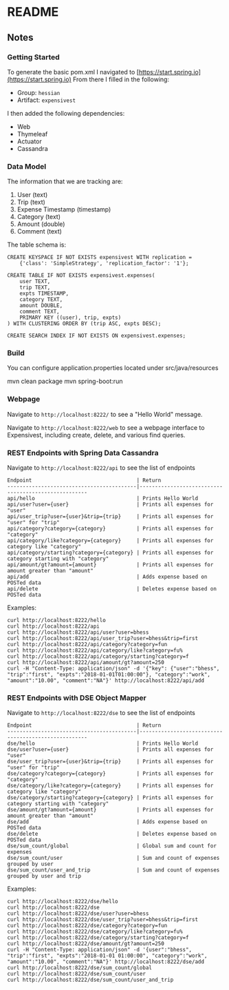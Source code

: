 # README


## Notes
### Getting Started
To generate the basic pom.xml I navigated to [https://start.spring.io](https://start.spring.io)
From there I filled in the following:
* Group: `hessian`
* Artifact: `expensivest`

I then added the following dependencies:
* Web
* Thymeleaf
* Actuator
* Cassandra

### Data Model
The information that we are tracking are:
1. User (text)
2. Trip (text)
3. Expense Timestamp (timestamp)
4. Category (text)
5. Amount (double)
6. Comment (text)

The table schema is:

```
CREATE KEYSPACE IF NOT EXISTS expensivest WITH replication =
    {'class': 'SimpleStrategy', 'replication_factor': '1'};
```
```
CREATE TABLE IF NOT EXISTS expensivest.expenses(
    user TEXT,
    trip TEXT,
    expts TIMESTAMP,
    category TEXT,
    amount DOUBLE,
    comment TEXT,
    PRIMARY KEY ((user), trip, expts)
) WITH CLUSTERING ORDER BY (trip ASC, expts DESC);

CREATE SEARCH INDEX IF NOT EXISTS ON expensivest.expenses;
```
### Build 

You can configure application.properties located under src/java/resources

mvn clean package
mvn spring-boot:run

### Webpage
Navigate to `http://localhost:8222/` to see a "Hello World" message.

Navigate to `http://localhost:8222/web` to see a webpage interface to
Expensivest, including create, delete, and various find queries.

### REST Endpoints with Spring Data Cassandra
Navigate to `http://localhost:8222/api` to see the list of endpoints
```
Endpoint                                  | Return
------------------------------------------|-----------------------------------------------------
api/hello                                 | Prints Hello World
api/user?user={user}                      | Prints all expenses for "user"
api/user_trip?user={user}&trip={trip}     | Prints all expenses for "user" for "trip"
api/category?category={category}          | Prints all expenses for "category"
api/category/like?category={category}     | Prints all expenses for category like "category"
api/category/starting?category={category} | Prints all expenses for category starting with "category"
api/amount/gt?amount={amount}             | Prints all expenses for amount greater than "amount"
api/add                                   | Adds expense based on POSTed data
api/delete                                | Deletes expense based on POSTed data
```

Examples:
```
curl http://localhost:8222/hello
curl http://localhost:8222/api
curl http://localhost:8222/api/user?user=bhess
curl http://localhost:8222/api/user_trip?user=bhess&trip=first
curl http://localhost:8222/api/category?category=fun
curl http://localhost:8222/api/category/like?category=fu%
curl http://localhost:8222/api/category/starting?category=f
curl http://localhost:8222/api/amount/gt?amount=250
curl -H "Content-Type: application/json" -d '{"key": {"user":"bhess", "trip":"first", "expts":"2018-01-01T01:00:00"}, "category":"work", "amount":"10.00", "comment":"NA"}' http://localhost:8222/api/add
```

### REST Endpoints with DSE Object Mapper
Navigate to `http://localhost:8222/dse` to see the list of endpoints
```
Endpoint                                  | Return
------------------------------------------|-----------------------------------------------------
dse/hello                                 | Prints Hello World
dse/user?user={user}                      | Prints all expenses for "user"
dse/user_trip?user={user}&trip={trip}     | Prints all expenses for "user" for "trip"
dse/category?category={category}          | Prints all expenses for "category"
dse/category/like?category={category}     | Prints all expenses for category like "category"
dse/category/starting?category={category} | Prints all expenses for category starting with "category"
dse/amount/gt?amount={amount}             | Prints all expenses for amount greater than "amount"
dse/add                                   | Adds expense based on POSTed data
dse/delete                                | Deletes expense based on POSTed data
dse/sum_count/global                      | Global sum and count for expenses
dse/sum_count/user                        | Sum and count of expenses grouped by user
dse/sum_count/user_and_trip               | Sum and count of expenses grouped by user and trip
```

Examples:
```
curl http://localhost:8222/dse/hello
curl http://localhost:8222/dse
curl http://localhost:8222/dse/user?user=bhess
curl http://localhost:8222/dse/user_trip?user=bhess&trip=first
curl http://localhost:8222/dse/category?category=fun
curl http://localhost:8222/dse/category/like?category=fu%
curl http://localhost:8222/dse/category/starting?category=f
curl http://localhost:8222/dse/amount/gt?amount=250
curl -H "Content-Type: application/json" -d '{user":"bhess", "trip":"first", "expts":"2018-01-01 01:00:00", "category":"work", "amount":"10.00", "comment":"NA"}' http://localhost:8222/dse/add
curl http://localhost:8222/dse/sum_count/global
curl http://localhost:8222/dse/sum_count/user
curl http://localhost:8222/dse/sum_count/user_and_trip

```
